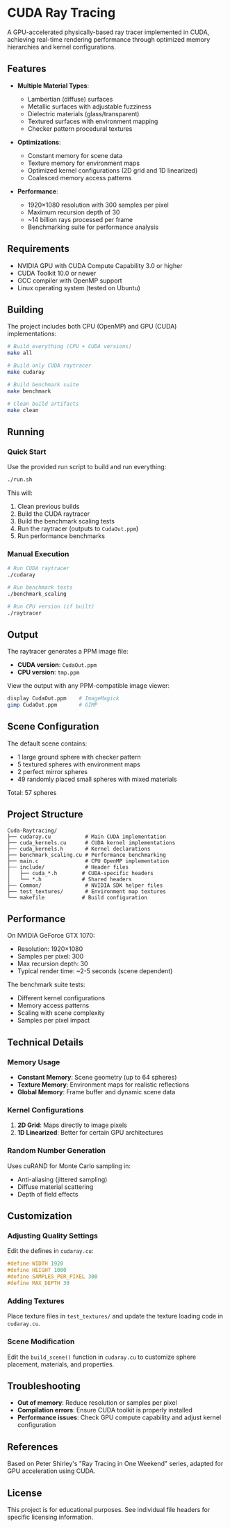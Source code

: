 # CUDA Ray Tracing

A GPU-accelerated physically-based ray tracer implemented in CUDA, achieving real-time rendering performance through optimized memory hierarchies and kernel configurations.

## Features

- **Multiple Material Types**:
  - Lambertian (diffuse) surfaces
  - Metallic surfaces with adjustable fuzziness
  - Dielectric materials (glass/transparent)
  - Textured surfaces with environment mapping
  - Checker pattern procedural textures

- **Optimizations**:
  - Constant memory for scene data
  - Texture memory for environment maps
  - Optimized kernel configurations (2D grid and 1D linearized)
  - Coalesced memory access patterns

- **Performance**:
  - 1920×1080 resolution with 300 samples per pixel
  - Maximum recursion depth of 30
  - ~14 billion rays processed per frame
  - Benchmarking suite for performance analysis

## Requirements

- NVIDIA GPU with CUDA Compute Capability 3.0 or higher
- CUDA Toolkit 10.0 or newer
- GCC compiler with OpenMP support
- Linux operating system (tested on Ubuntu)

## Building

The project includes both CPU (OpenMP) and GPU (CUDA) implementations:

```bash
# Build everything (CPU + CUDA versions)
make all

# Build only CUDA raytracer
make cudaray

# Build benchmark suite
make benchmark

# Clean build artifacts
make clean
```

## Running

### Quick Start
Use the provided run script to build and run everything:
```bash
./run.sh
```

This will:
1. Clean previous builds
2. Build the CUDA raytracer
3. Build the benchmark scaling tests
4. Run the raytracer (outputs to `CudaOut.ppm`)
5. Run performance benchmarks

### Manual Execution
```bash
# Run CUDA raytracer
./cudaray

# Run benchmark tests
./benchmark_scaling

# Run CPU version (if built)
./raytracer
```

## Output

The raytracer generates a PPM image file:
- **CUDA version**: `CudaOut.ppm`
- **CPU version**: `tmp.ppm`

View the output with any PPM-compatible image viewer:
```bash
display CudaOut.ppm    # ImageMagick
gimp CudaOut.ppm       # GIMP
```

## Scene Configuration

The default scene contains:
- 1 large ground sphere with checker pattern
- 5 textured spheres with environment maps
- 2 perfect mirror spheres
- 49 randomly placed small spheres with mixed materials

Total: 57 spheres

## Project Structure

```
Cuda-Raytracing/
├── cudaray.cu           # Main CUDA implementation
├── cuda_kernels.cu      # CUDA kernel implementations
├── cuda_kernels.h       # Kernel declarations
├── benchmark_scaling.cu # Performance benchmarking
├── main.c               # CPU OpenMP implementation
├── include/             # Header files
│   ├── cuda_*.h        # CUDA-specific headers
│   └── *.h             # Shared headers
├── Common/              # NVIDIA SDK helper files
├── test_textures/       # Environment map textures
└── makefile            # Build configuration
```

## Performance

On NVIDIA GeForce GTX 1070:
- Resolution: 1920×1080
- Samples per pixel: 300
- Max recursion depth: 30
- Typical render time: ~2-5 seconds (scene dependent)

The benchmark suite tests:
- Different kernel configurations
- Memory access patterns
- Scaling with scene complexity
- Samples per pixel impact

## Technical Details

### Memory Usage
- **Constant Memory**: Scene geometry (up to 64 spheres)
- **Texture Memory**: Environment maps for realistic reflections
- **Global Memory**: Frame buffer and dynamic scene data

### Kernel Configurations
1. **2D Grid**: Maps directly to image pixels
2. **1D Linearized**: Better for certain GPU architectures

### Random Number Generation
Uses cuRAND for Monte Carlo sampling in:
- Anti-aliasing (jittered sampling)
- Diffuse material scattering
- Depth of field effects

## Customization

### Adjusting Quality Settings
Edit the defines in `cudaray.cu`:
```cpp
#define WIDTH 1920
#define HEIGHT 1080
#define SAMPLES_PER_PIXEL 300
#define MAX_DEPTH 30
```

### Adding Textures
Place texture files in `test_textures/` and update the texture loading code in `cudaray.cu`.

### Scene Modification
Edit the `build_scene()` function in `cudaray.cu` to customize sphere placement, materials, and properties.

## Troubleshooting

- **Out of memory**: Reduce resolution or samples per pixel
- **Compilation errors**: Ensure CUDA toolkit is properly installed
- **Performance issues**: Check GPU compute capability and adjust kernel configuration

## References

Based on Peter Shirley's "Ray Tracing in One Weekend" series, adapted for GPU acceleration using CUDA.

## License

This project is for educational purposes. See individual file headers for specific licensing information.
